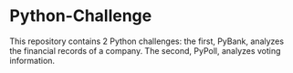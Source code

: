 # Python-Challenge
This repository contains 2 Python challenges: the first, PyBank, analyzes the financial records of a company. The second, PyPoll, analyzes voting information.

